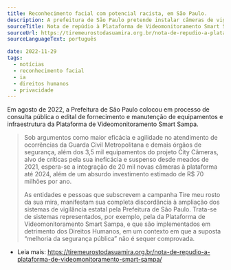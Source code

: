 ```yaml
---
title: Reconhecimento facial com potencial racista, em São Paulo.
description: A prefeitura de São Paulo pretende instalar câmeras de vigilância com reconhecimento facial cujos algoritmos são capazes de reconhecer a cor das pessoas.
sourceTitle: Nota de repúdio à Plataforma de Videomonitoramento Smart Sampa
sourceUrl: https://tiremeurostodasuamira.org.br/nota-de-repudio-a-plataforma-de-videomonitoramento-smart-sampa/
sourceLanguageText: português

date: 2022-11-29
tags:
  - notícias
  - reconhecimento facial
  - ia
  - direitos humanos
  - privacidade
---
```


Em agosto de 2022, a Prefeitura de São Paulo colocou em processo de consulta pública o edital de fornecimento e manutenção de equipamentos e infraestrutura da Plataforma de Videomonitoramento Smart Sampa.

> Sob argumentos como maior eficácia e agilidade no atendimento de ocorrências da Guarda Civil Metropolitana e demais órgãos de segurança, além dos 3,5 mil equipamentos do projeto City Câmeras, alvo de críticas pela sua ineficácia e suspenso desde meados de 2021, espera-se a integração de 20 mil novas câmeras à plataforma até 2024, além de um absurdo investimento estimado de R$ 70 milhões por ano.
>
> As entidades e pessoas que subscrevem a campanha Tire meu rosto da sua mira, manifestam sua completa discordância à ampliação dos sistemas de vigilância estatal pela Prefeitura de São Paulo. Trata-se de sistemas representados, por exemplo, pela da Plataforma de Videomonitoramento Smart Sampa, e que são implementados em detrimento dos Direitos Humanos, em um contexto em que a suposta “melhoria da segurança pública” não é sequer comprovada.
>
* Leia mais: https://tiremeurostodasuamira.org.br/nota-de-repudio-a-plataforma-de-videomonitoramento-smart-sampa/


